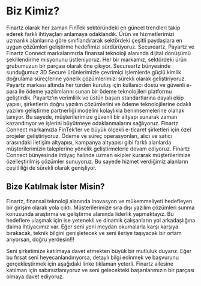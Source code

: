 # Biz Kimiz?

Finartz olarak her zaman FinTek sektöründeki en güncel trendleri takip ederek farklı ihtiyaçları anlamaya odaklandık. Ürün ve hizmetlerimizi uzmanlık alanlarına göre sınıflandırarak sektördeki çeşitli paydaşlara en uygun çözümleri geliştirme hedefimizi sürdürüyoruz. Secureartz, Payartz ve Finartz Connect markalarımızla finansal teknoloji alanında dijital dönüşümü şekillendirme misyonunu üstleniyoruz. 
Her bir markamız, sektördeki ürün grubumuzun bir parçası olarak öne çıkıyor. 
Secureartz bünyesinde sunduğumuz 3D Secure ürünlerimizle çevrimiçi işlemlerde güçlü kimlik doğrulama süreçlerine yönelik çözümlerimizi sürekli olarak geliştiriyoruz. 
Payartz markası altında her türden kuruluş için kullanıcı dostu ve güvenli e-para ile ödeme yazılımlarını sunan bir ödeme teknolojileri platformu geliştirdik. Payartz’ın verimlilik ve üstün başarı standartlarına dayalı ekip yapısı, şirketlerin doğru yazılım çözümlerini ve ödeme teknolojilerine odaklı yazılım geliştirme partnerliği modelini kolaylıkla benimsemelerine olanak tanıyor. Bu sayede, müşterilerimize güvenli bir altyapı sunarak zaman kazandırıyor ve işlerini büyütmeye odaklanmalarını sağlıyoruz. 
Finartz Connect markamızla FinTek’ler ve büyük ölçekli e-ticaret şirketleri için özel projeler geliştiriyoruz. Ödeme ve süreç operasyonları, alıcı ve satıcı arasındaki iletişim altyapısı, kampanya altyapısı gibi farklı alanlarda müşterilerimizin taleplerine yönelik geliştirmelerle devam ediyoruz. Finartz Connect bünyesinde ihtiyaç halinde
uzman ekipler kurarak müşterilerimize özelleştirilmiş çözümler sunuyoruz. Bu sayede hizmet verdiğimiz alanların çeşitliliği de sürekli olarak genişliyor.

## Bize Katılmak İster Misin?

Finartz, finansal teknoloji alanında inovasyon ve mükemmeliyeti hedefleyen bir girişim olarak yola çıktı. Müşterilerimize sıra dışı yazılım çözümleri sunma konusunda araştırma ve geliştirme alanında liderlik yapmaktayız. Bu hedeflere ulaşmak için ise yetenekli ve dinamik çalışanların yol arkadaşlığına daima ihtiyacımız var.
Eğer seni yeni meydan okumalarla karşı karşıya bırakacak, teknik bilgini genişletecek ve seni ileriye taşıyacak bir ortam arıyorsan, doğru yerdesin!!! 

Seni şirketimize katılmaya davet etmekten büyük bir mutluluk duyarız. Eğer bu fırsat seni heyecanlandırıyorsa, detaylı bilgi edinmek ve başvurunu gerçekleştirmek için aşağıdaki linke tıklaman yeterli.
Finartz ailesine katılman için sabırsızlanıyoruz ve seni gelecekteki başarılarımızın bir parçası olmaya davet ediyoruz.





